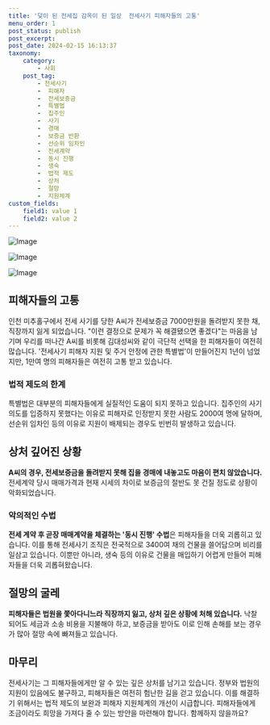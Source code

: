 ```yaml
---
title: '덫이 된 전세집 감옥이 된 일상  전세사기 피해자들의 고통'
menu_order: 1
post_status: publish
post_excerpt: 
post_date: 2024-02-15 16:13:37
taxonomy:
    category:
        - 사회
    post_tag:
        - 전세사기
        -  피해자
        -  전세보증금
        -  특별법
        -  집주인
        -  사기
        -  경매
        -  보증금 반환
        -  선순위 임차인
        -  전세계약
        -  동시 진행
        -  생숙
        -  법적 제도
        -  상처
        -  절망
        -  지원체계
custom_fields:
    field1: value 1
    field2: value 2
---
```


![Image](https://imgnews.pstatic.net/image/081/2024/02/15/0003430426_001_20240215050303439.jpg?type=w647)

![Image](https://imgnews.pstatic.net/image/081/2024/02/15/0003430426_002_20240215050303483.jpg?type=w647)

![Image](https://imgnews.pstatic.net/image/081/2024/02/15/0003430426_003_20240215050303526.jpg?type=w647)

## 피해자들의 고통
인천 미추홀구에서 전세 사기를 당한 A씨가 전세보증금 7000만원을 돌려받지 못한 채, 직장까지 잃게 되었습니다. "이런 결정으로 문제가 꼭 해결됐으면 좋겠다"는 마음을 남기며 우리를 떠나간 A씨를 비롯해 김대성씨와 같이 극단적 선택을 한 피해자들이 여전히 많습니다. '전세사기 피해자 지원 및 주거 안정에 관한 특별법'이 만들어진지 1년이 넘었지만, 1만여 명의 피해자들은 여전히 고통 받고 있습니다.
### 법적 제도의 한계
특별법은 대부분의 피해자들에게 실질적인 도움이 되지 못하고 있습니다. 집주인의 사기 의도를 입증하지 못했다는 이유로 피해자로 인정받지 못한 사람도 2000여 명에 달하며, 선순위 임차인 등의 이유로 지원이 배제되는 경우도 빈번히 발생하고 있습니다.
## 상처 깊어진 상황
**A씨의 경우, 전세보증금을 돌려받지 못해 집을 경매에 내놓고도 마음이 편치 않았습니다.** 전세계약 당시 매매가격과 현재 시세의 차이로 보증금의 절반도 못 건질 정도로 상황이 악화되었습니다.
### 악의적인 수법
**전세 계약 후 곧장 매매계약을 체결하는 '동시 진행' 수법**은 피해자들을 더욱 괴롭히고 있습니다. 이를 통해 전세사기 조직은 전국적으로 3400여 채의 건물을 쓸어담으며 비리를 일삼고 있습니다. 이뿐만 아니라, 생숙 등의 이유로 건물을 매입하기 어렵게 만들어 피해자들을 더욱 괴롭혀왔습니다.
## 절망의 굴레
**피해자들은 법원을 쫓아다니느라 직장까지 잃고, 상처 깊은 상황에 처해 있습니다.** 낙찰되어도 세금과 소송 비용을 지불해야 하고, 보증금을 받아도 이로 인해 손해를 보는 경우가 많아 절망 속에 빠져들고 있습니다.
## 마무리
전세사기는 그 피해자들에게만 알 수 있는 깊은 상처를 남기고 있습니다. 정부와 법원의 지원이 있음에도 불구하고, 피해자들은 여전히 험난한 길을 걷고 있습니다. 이를 해결하기 위해서는 법적 제도의 보완과 피해자 지원체계의 개선이 시급합니다. 피해자들에게 조금이라도 희망을 가져다 줄 수 있는 방안을 마련해야 합니다. 함께하지 않을까요?
